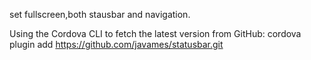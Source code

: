 set fullscreen,both stausbar and navigation.

Using the Cordova CLI to fetch the latest version from GitHub:
cordova plugin add https://github.com/javames/statusbar.git
